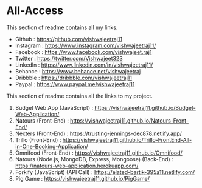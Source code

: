 # All-Access
This section of readme contains all my links.  
- Github : https://github.com/vishwajeetraj11
- Instagram : https://www.instagram.com/vishwajeetraj11/
- Facebook : https://www.facebook.com/vishwajeet.raj1
- Twitter : https://twitter.com/Vishwajeet323
- LinkedIn : https://www.linkedin.com/in/vishwajeetraj11/
- Behance : https://www.behance.net/vishwajeetraj
- Dribbble : https://dribbble.com/vishwajeetraj11
- Paypal : https://www.paypal.me/vishwajeetraj11
 


This section of readme contains all the links to my project.

1. Budget Web App (JavaScript) : https://vishwajeetraj11.github.io/Budget-Web-Application/
2. Natours (Front-End) : https://vishwajeetraj11.github.io/Natours-Front-End/
3. Nexters (Front-End) : https://trusting-jennings-dec878.netlify.app/
4. Trillo (Front-End) : https://vishwajeetraj11.github.io/Trillo-FrontEnd-All-in-One-Booking-Application/
5. Omnifood (Front-End) : https://vishwajeetraj11.github.io/Omnifood/
6. Natours (Node.js, MongoDB, Express, Mongoose) (Back-End) : https://natours-web-application.herokuapp.com/
7. Forkify (JavaScript) (API Call) : https://elated-bartik-395a11.netlify.com/
8. Pig Game : https://vishwajeetraj11.github.io/PigGame/

